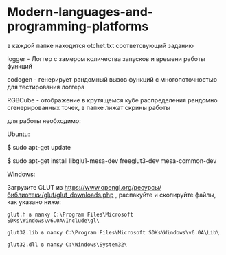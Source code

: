 # Modern-languages-and-programming-platforms

в каждой папке находится otchet.txt соответсвующий заданию

logger - Логгер с замером количества запусков и времени работы функций

codogen - генерирует рандомный вызов функций с многопоточностью для тестирования логгера

RGBCube - отображение в крутящемся кубе распределения рандомно сгенерированных точек, в папке лижат скрины работы

для работы необходимо:

Ubuntu:

$ sudo apt-get update

$ sudo apt-get install libglu1-mesa-dev freeglut3-dev mesa-common-dev

Windows:

Загрузите GLUT из https://www.opengl.org/ресурсы/библиотеки/glut/glut_downloads.php , распакуйте и скопируйте файлы, как указано ниже:

    glut.h в папку C:\Program Files\Microsoft SDKs\Windows\v6.0A\Include\gl\
    
    glut32.lib в папку C:\Program Files\Microsoft SDKs\Windows\v6.0A\Lib\
    
    glut32.dll в папку C:\Windows\System32\

